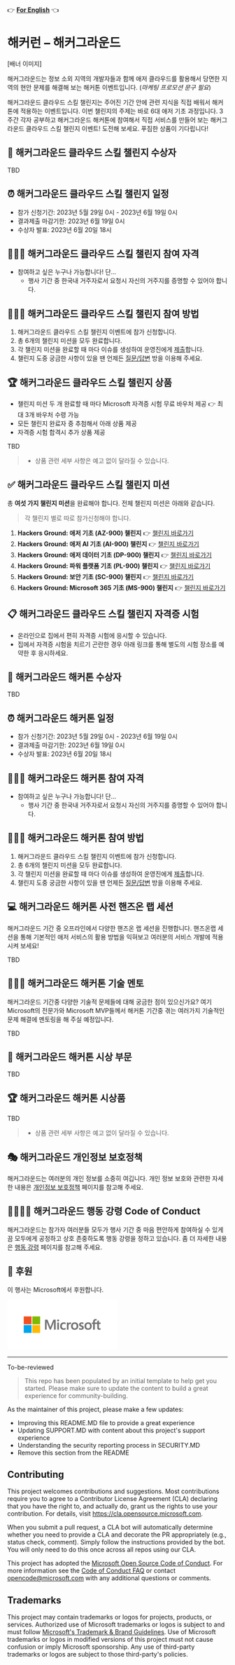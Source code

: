 👉 **[For English](./README.en.md)** 👈

# 해커런 &ndash; 해커그라운드

[배너 이미지]

해커그라운드는 정보 소외 지역의 개발자들과 함께 애저 클라우드를 활용해서 당면한 지역의 현안 문제를 해결해 보는 해커톤 이벤트입니다. (*마케팅 프로모션 문구 필요*)

해커그라운드 클라우드 스킬 챌린지는 주어진 기간 안에 관련 지식을 직접 배워서 해커톤에 적용하는 이벤트입니다. 이번 챌린지의 주제는 바로 6대 애저 기초 과정입니다. 3주간 각자 공부하고 해커그라운드 해커톤에 참여해서 직접 서비스를 만들어 보는 해커그라운드 클라우드 스킬 챌린지 이벤트! 도전해 보세요. 푸짐한 상품이 기다립니다!


## 🏅 해커그라운드 클라우드 스킬 챌린지 수상자

TBD


## ⏰ 해커그라운드 클라우드 스킬 챌린지 일정

* 참가 신청기간: 2023년 5월 29일 0시 - 2023년 6월 19일 0시
* 결과제출 마감기한: 2023년 6월 19일 0시
* 수상자 발표: 2023년 6월 20일 18시


## 🙆🏻‍♀️ 해커그라운드 클라우드 스킬 챌린지 참여 자격

* 참여하고 싶은 누구나 가능합니다! 단...
  * 행사 기간 중 한국내 거주자로서 요청시 자신의 거주지를 증명할 수 있어야 합니다.


## 🏃🏻‍♂️ 해커그라운드 클라우드 스킬 챌린지 참여 방법

1. 해커그라운드 클라우드 스킬 챌린지 이벤트에 참가 신청합니다.
1. 총 6개의 챌린지 미션을 모두 완료합니다.
1. 각 챌린지 미션을 완료할 때 마다 이슈를 생성하여 운영진에게 [제출][submit]합니다.
1. 챌린지 도중 궁금한 사항이 있을 땐 언제든 [질문/답변][qna] 방을 이용해 주세요.


## 🏆 해커그라운드 클라우드 스킬 챌린지 상품

* 챌린지 미션 두 개 완료할 때 마다 Microsoft 자격증 시험 무료 바우처 제공 👉 최대 3개 바우처 수령 가능
* 모든 챌린지 완료자 중 추첨해서 아래 상품 제공
* 자격증 시험 합격시 추가 상품 제공

TBD

> * 상품 관련 세부 사항은 예고 없이 달라질 수 있습니다.


## ✅ 해커그라운드 클라우드 스킬 챌린지 미션

총 **여섯 가지 챌린지 미션**을 완료해야 합니다. 전체 챌린지 미션은 아래와 같습니다.

> 각 챌린지 별로 따로 참가신청해야 합니다.

1. **Hackers Ground: 애저 기초 (AZ-900) 챌린지** 👉 [챌린지 바로가기](https://aka.ms/hg/csc/az-900)
1. **Hackers Ground: 애저 AI 기초 (AI-900) 챌린지** 👉 [챌린지 바로가기](https://aka.ms/hg/csc/ai-900)
1. **Hackers Ground: 애저 데이터 기초 (DP-900) 챌린지** 👉 [챌린지 바로가기](https://aka.ms/hg/csc/dp-900)
1. **Hackers Ground: 파워 플랫폼 기초 (PL-900) 챌린지** 👉 [챌린지 바로가기](https://aka.ms/hg/csc/pl-900)
1. **Hackers Ground: 보안 기초 (SC-900) 챌린지** 👉 [챌린지 바로가기](https://aka.ms/hg/csc/sc-900)
1. **Hackers Ground: Microsoft 365 기초 (MS-900) 챌린지** 👉 [챌린지 바로가기](https://aka.ms/hg/csc/ms-900)


## 📋 해커그라운드 클라우드 스킬 챌린지 자격증 시험

* 온라인으로 집에서 편히 자격증 시험에 응시할 수 있습니다.
* 집에서 자격증 시험을 치르기 곤란한 경우 아래 링크를 통해 별도의 시험 장소를 예약한 후 응시하세요.


## 🏅 해커그라운드 해커톤 수상자

TBD

## ⏰ 해커그라운드 해커톤 일정

* 참가 신청기간: 2023년 5월 29일 0시 - 2023년 6월 19일 0시
* 결과제출 마감기한: 2023년 6월 19일 0시
* 수상자 발표: 2023년 6월 20일 18시


## 🙆🏻‍♀️ 해커그라운드 해커톤 참여 자격

* 참여하고 싶은 누구나 가능합니다! 단...
  * 행사 기간 중 한국내 거주자로서 요청시 자신의 거주지를 증명할 수 있어야 합니다.


## 🏃🏻‍♂️ 해커그라운드 해커톤 참여 방법

1. 해커그라운드 클라우드 스킬 챌린지 이벤트에 참가 신청합니다.
1. 총 6개의 챌린지 미션을 모두 완료합니다.
1. 각 챌린지 미션을 완료할 때 마다 이슈를 생성하여 운영진에게 [제출][submit]합니다.
1. 챌린지 도중 궁금한 사항이 있을 땐 언제든 [질문/답변][qna] 방을 이용해 주세요.


## 💻 해커그라운드 해커톤 사전 핸즈온 랩 세션

해커그라운드 기간 중 오프라인에서 다양한 핸즈온 랩 세션을 진행합니다. 핸즈온랩 세션을 통해 기본적인 애저 서비스의 활용 방법을 익혀보고 여러분의 서비스 개발에 적용시켜 보세요!

TBD


## 🧑🏻‍🏫 해커그라운드 해커톤 기술 멘토

해커그라운드 기간중 다양한 기술적 문제들에 대해 궁금한 점이 있으신가요? 여기 Microsoft의 전문가와 Microsoft MVP들께서 해커톤 기간중 겪는 여러가지 기술적인 문제 해결에 멘토링을 해 주실 예정입니다.

TBD



## 🏅 해커그라운드 해커톤 시상 부문

TBD


## 🏆 해커그라운드 해커톤 시상품

TBD

> * 상품 관련 세부 사항은 예고 없이 달라질 수 있습니다.


## 🎭 해커그라운드 개인정보 보호정책

해커그라운드는 여러분의 개인 정보를 소중히 여깁니다. 개인 정보 보호와 관련한 자세한 내용은 [개인정보 보호정책][privacy] 페이지를 참고해 주세요.


## 👨‍👩‍👧‍👦 해커그라운드 행동 강령 Code of Conduct

해커그라운드는 참가자 여러분들 모두가 행사 기간 중 마음 편안하게 참여하실 수 있게끔 모두에게 공정하고 상호 존중하도록 행동 강령을 정하고 있습니다. 좀 더 자세한 내용은 [행동 강령][coc] 페이지를 참고해 주세요.


## 🥑 후원

이 행사는 Microsoft에서 후원합니다.

<div style="text-align: left;">
    <a href="https://www.microsoft.com/ko-kr?WT.mc_id=dotnet-91712-juyoo" target="_blank" title="Microsoft 홈페이지"><img src="assets/logo-microsoft.png" alt="Microsoft 로고" width="251" height="113"/></a>
</div>


[submit]: https://github.com/microsoft/hackers-ground/issues
[qna]: https://github.com/microsoft/hackers-ground/issues
[privacy]: https://github.com/microsoft/hackers-ground/blob/main/PRIVACY_POLICY.md
[coc]: https://github.com/microsoft/hackers-ground/blob/main/CODE_OF_CONDUCT.md


---

To-be-reviewed

> This repo has been populated by an initial template to help get you started. Please
> make sure to update the content to build a great experience for community-building.

As the maintainer of this project, please make a few updates:

- Improving this README.MD file to provide a great experience
- Updating SUPPORT.MD with content about this project's support experience
- Understanding the security reporting process in SECURITY.MD
- Remove this section from the README

## Contributing

This project welcomes contributions and suggestions.  Most contributions require you to agree to a
Contributor License Agreement (CLA) declaring that you have the right to, and actually do, grant us
the rights to use your contribution. For details, visit https://cla.opensource.microsoft.com.

When you submit a pull request, a CLA bot will automatically determine whether you need to provide
a CLA and decorate the PR appropriately (e.g., status check, comment). Simply follow the instructions
provided by the bot. You will only need to do this once across all repos using our CLA.

This project has adopted the [Microsoft Open Source Code of Conduct](https://opensource.microsoft.com/codeofconduct/).
For more information see the [Code of Conduct FAQ](https://opensource.microsoft.com/codeofconduct/faq/) or
contact [opencode@microsoft.com](mailto:opencode@microsoft.com) with any additional questions or comments.

## Trademarks

This project may contain trademarks or logos for projects, products, or services. Authorized use of Microsoft 
trademarks or logos is subject to and must follow 
[Microsoft's Trademark & Brand Guidelines](https://www.microsoft.com/en-us/legal/intellectualproperty/trademarks/usage/general).
Use of Microsoft trademarks or logos in modified versions of this project must not cause confusion or imply Microsoft sponsorship.
Any use of third-party trademarks or logos are subject to those third-party's policies.
